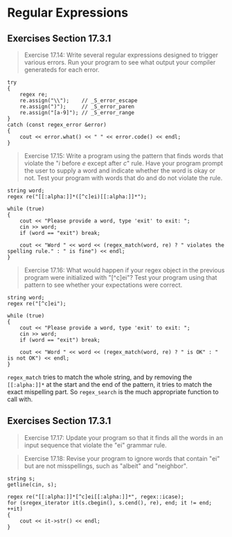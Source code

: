 Regular Expressions
===================

Exercises Section 17.3.1
------------------------

>Exercise 17.14: Write several regular expressions designed to trigger various errors. Run your program to see what output your compiler generateds for each error.

```
try 
{
    regex re;
    re.assign("\\");    // _S_error_escape
    re.assign(")");     // _S_error_paren
    re.assign("[a-9]"); // _S_error_range
} 
catch (const regex_error &error)
{
    cout << error.what() << " " << error.code() << endl;
}
```

>Exercise 17.15: Write a program using the pattern that finds words that violate the "_i_ before _e_ except after _c_" rule. Have your program prompt the user to supply a word and indicate whether the word is okay or not. Test your program with words that do and do not violate the rule.

```
string word;
regex re("[[:alpha:]]*([^c]ei)[[:alpha:]]*");

while (true)
{
    cout << "Please provide a word, type 'exit' to exit: ";
    cin >> word;
    if (word == "exit") break;

    cout << "Word " << word << (regex_match(word, re) ? " violates the spelling rule." : " is fine") << endl;
}
```

>Exercise 17.16: What would happen if your regex object in the previous program were initialized with "[^c]ei"? Test your program using that pattern to see whether your expectations were correct.

```
string word;
regex re("[^c]ei");

while (true)
{
    cout << "Please provide a word, type 'exit' to exit: ";
    cin >> word;
    if (word == "exit") break;

    cout << "Word " << word << (regex_match(word, re) ? " is OK" : " is not OK") << endl;
}
```
`regex_match` tries to match the whole string, and by removing the `[[:alpha:]]*` at the start and the end of the pattern, it tries to match the exact mispelling part. So `regex_search` is the much appropriate function to call with. 

Exercises Section 17.3.1
------------------------

>Exercise 17.17: Update your program so that it finds all the words in an input sequence that violate the "ei" grammar rule.

>Exercise 17.18: Revise your program to ignore words that contain "ei" but are not misspellings, such as "albeit" and "neighbor".

```
string s;
getline(cin, s);

regex re("[[:alpha:]]*[^c]ei[[:alpha:]]*", regex::icase);
for (sregex_iterator it(s.cbegin(), s.cend(), re), end; it != end; ++it)
{
    cout << it->str() << endl;
}
```

